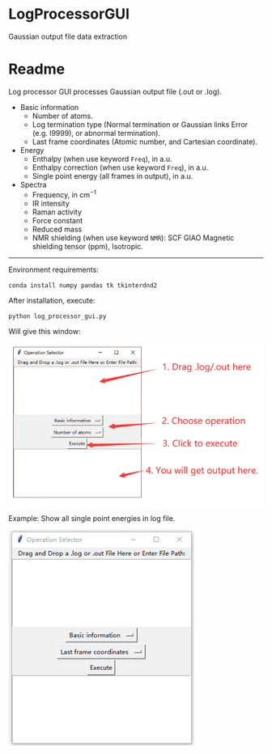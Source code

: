 # LogProcessorGUI
Gaussian output file data extraction
# Readme

Log processor GUI processes Gaussian output file (.out or .log).

- Basic information
  - Number of atoms.
  - Log termination type (Normal termination or Gaussian links Error (e.g. l9999), or abnormal termination).
  - Last frame coordinates (Atomic number, and Cartesian coordinate).
- Energy
  - Enthalpy (when use keyword `Freq`), in a.u.
  - Enthalpy correction (when use keyword `Freq`), in a.u.
  - Single point energy (all frames in output), in a.u.
- Spectra
  - Frequency, in $\text{cm}^{-1}$
  - IR intensity 
  - Raman activity
  - Force constant
  - Reduced mass
  - NMR shielding (when use keyword `NMR`): SCF GIAO Magnetic shielding tensor (ppm), Isotropic.

---

Environment requirements:

```
conda install numpy pandas tk tkinterdnd2
```

After installation, execute:

```
python log_processor_gui.py
```

Will give this window:

![image-20240707132602767](./image-20240707132602767.png)

Example: Show all single point energies in log file.

![eg](./example.gif)
